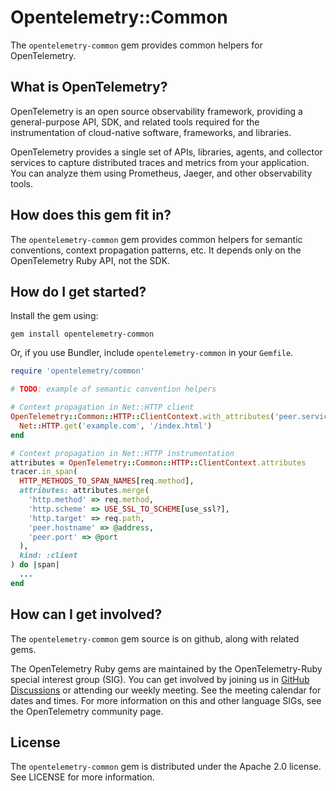 # Opentelemetry::Common

The `opentelemetry-common` gem provides common helpers for OpenTelemetry.

## What is OpenTelemetry?

OpenTelemetry is an open source observability framework, providing a general-purpose API, SDK, and related tools required for the instrumentation of cloud-native software, frameworks, and libraries.

OpenTelemetry provides a single set of APIs, libraries, agents, and collector services to capture distributed traces and metrics from your application. You can analyze them using Prometheus, Jaeger, and other observability tools.

## How does this gem fit in?

The `opentelemetry-common` gem provides common helpers for semantic conventions, context propagation patterns, etc. It depends only on the OpenTelemetry Ruby API, not the SDK.

## How do I get started?

Install the gem using:

```
gem install opentelemetry-common
```

Or, if you use Bundler, include `opentelemetry-common` in your `Gemfile`.

```rb
require 'opentelemetry/common'

# TODO: example of semantic convention helpers

# Context propagation in Net::HTTP client
OpenTelemetry::Common::HTTP::ClientContext.with_attributes('peer.service' => 'example') do
  Net::HTTP.get('example.com', '/index.html')
end

# Context propagation in Net::HTTP instrumentation
attributes = OpenTelemetry::Common::HTTP::ClientContext.attributes
tracer.in_span(
  HTTP_METHODS_TO_SPAN_NAMES[req.method],
  attributes: attributes.merge(
    'http.method' => req.method,
    'http.scheme' => USE_SSL_TO_SCHEME[use_ssl?],
    'http.target' => req.path,
    'peer.hostname' => @address,
    'peer.port' => @port
  ),
  kind: :client
) do |span|
  ...
end
```

## How can I get involved?

The `opentelemetry-common` gem source is on github, along with related gems.

The OpenTelemetry Ruby gems are maintained by the OpenTelemetry-Ruby special interest group (SIG). You can get involved by joining us in [GitHub Discussions][discussions-url] or attending our weekly meeting. See the meeting calendar for dates and times. For more information on this and other language SIGs, see the OpenTelemetry community page.

## License

The `opentelemetry-common` gem is distributed under the Apache 2.0 license. See LICENSE for more information.

[discussions-url]: https://github.com/open-telemetry/opentelemetry-ruby/discussions

